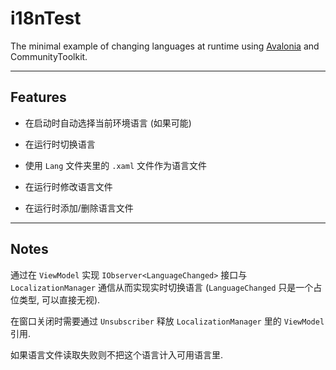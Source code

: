 # i18nTest

The minimal example of changing languages ​​at runtime using [Avalonia](https://avaloniaui.net/) and CommunityToolkit.

---

## Features

- 在启动时自动选择当前环境语言 (如果可能)

- 在运行时切换语言

- 使用 `Lang` 文件夹里的 `.xaml` 文件作为语言文件

- 在运行时修改语言文件

- 在运行时添加/删除语言文件

---

## Notes

通过在 `ViewModel` 实现 `IObserver<LanguageChanged>` 接口与 `LocalizationManager` 通信从而实现实时切换语言 (`LanguageChanged` 只是一个占位类型, 可以直接无视).

在窗口关闭时需要通过 `Unsubscriber` 释放 `LocalizationManager` 里的 `ViewModel` 引用.

如果语言文件读取失败则不把这个语言计入可用语言里.